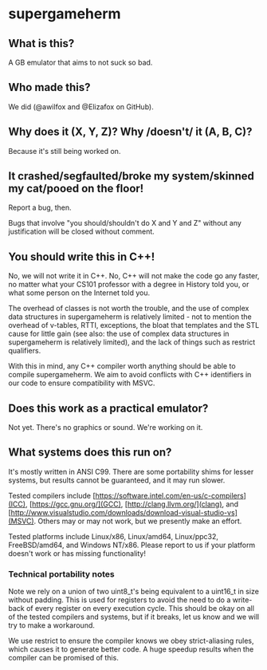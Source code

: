 # supergameherm

## What is this?
A GB emulator that aims to not suck so bad.

## Who made this?
We did (@awilfox and @Elizafox on GitHub).

## Why does it (X, Y, Z)?  Why /doesn't/ it (A, B, C)?
Because it's still being worked on.

## It crashed/segfaulted/broke my system/skinned my cat/pooed on the floor!
Report a bug, then.

Bugs that involve "you should/shouldn't do X and Y and Z" without any 
justification will be closed without comment.

## You should write this in C++!
No, we will not write it in C++. No, C++ will not make the code go any faster,
no matter what your CS101 professor with a degree in History told you, or what
some person on the Internet told you.

The overhead of classes is not worth the trouble, and the use of complex data
structures in supergameherm is relatively limited - not to mention the overhead
of v-tables, RTTI, exceptions, the bloat that templates and the STL cause for
little gain (see also: the use of complex data structures in supergameherm is
relatively limited), and the lack of things such as restrict qualifiers.

With this in mind, any C++ compiler worth anything should be able to compile
supergameherm. We aim to avoid conflicts with C++ identifiers in our code to
ensure compatibility with MSVC.

## Does this work as a practical emulator?
Not yet. There's no graphics or sound. We're working on it.

## What systems does this run on?
It's mostly written in ANSI C99. There are some portability shims for lesser
systems, but results cannot be guaranteed, and it may run slower.

Tested compilers include [https://software.intel.com/en-us/c-compilers](ICC), 
[https://gcc.gnu.org/](GCC), [http://clang.llvm.org/](clang), and
[http://www.visualstudio.com/downloads/download-visual-studio-vs](MSVC). Others
may or may not work, but we presently make an effort.

Tested platforms include Linux/x86, Linux/amd64, Linux/ppc32, FreeBSD/amd64, 
and Windows NT/x86. Please report to us if your platform doesn't work or has
missing functionality!

### Technical portability notes 
Note we rely on a union of two uint8\_t's being equivalent to a uint16\_t in
size without padding. This is used for registers to avoid the need to do a
write-back of every register on every execution cycle. This should be okay on
all of the tested compilers and systems, but if it breaks, let us know and we
will try to make a workaround.

We use restrict to ensure the compiler knows we obey strict-aliasing rules,
which causes it to generate better code. A huge speedup results when the
compiler can be promised of this.


